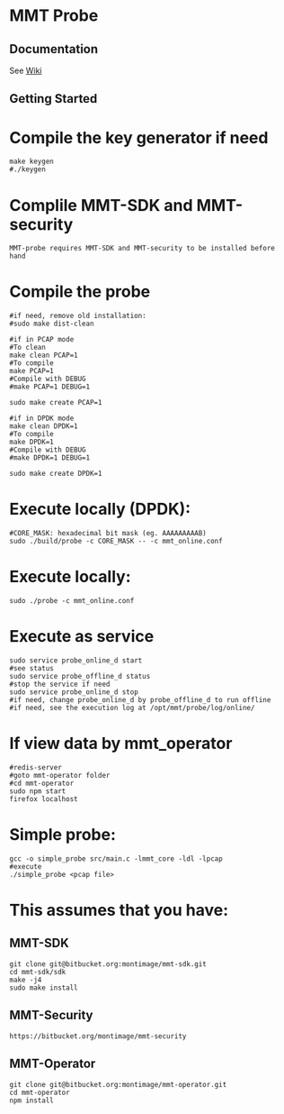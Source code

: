 # MMT Probe

## Documentation

See [Wiki](https://bitbucket.org/montimage/mmt-probe/wiki)

## Getting Started

# Compile the key generator if need
    make keygen
    #./keygen
    
# Complile MMT-SDK and MMT-security
    MMT-probe requires MMT-SDK and MMT-security to be installed before hand

# Compile the probe
    #if need, remove old installation:
    #sudo make dist-clean
    
    #if in PCAP mode
    #To clean
    make clean PCAP=1
    #To compile
    make PCAP=1
    #Compile with DEBUG
    #make PCAP=1 DEBUG=1
    
    sudo make create PCAP=1
    
    #if in DPDK mode
    make clean DPDK=1
    #To compile
    make DPDK=1
    #Compile with DEBUG
    #make DPDK=1 DEBUG=1
    
    sudo make create DPDK=1
# Execute locally (DPDK):
    #CORE_MASK: hexadecimal bit mask (eg. AAAAAAAAAB)
    sudo ./build/probe -c CORE_MASK -- -c mmt_online.conf
# Execute locally:
    sudo ./probe -c mmt_online.conf
# Execute as service
    sudo service probe_online_d start
    #see status
    sudo service probe_offline_d status
    #stop the service if need
    sudo service probe_online_d stop
    #if need, change probe_online_d by probe_offline_d to run offline
    #if need, see the execution log at /opt/mmt/probe/log/online/
# If view data by mmt_operator
    #redis-server
    #goto mmt-operator folder
    #cd mmt-operator
    sudo npm start
    firefox localhost

# Simple probe:
    gcc -o simple_probe src/main.c -lmmt_core -ldl -lpcap
    #execute
    ./simple_probe <pcap file>

# This assumes that you have:

## MMT-SDK
    git clone git@bitbucket.org:montimage/mmt-sdk.git
    cd mmt-sdk/sdk
    make -j4
    sudo make install
    
## MMT-Security
    https://bitbucket.org/montimage/mmt-security
    
## MMT-Operator
    git clone git@bitbucket.org:montimage/mmt-operator.git
    cd mmt-operator
    npm install
